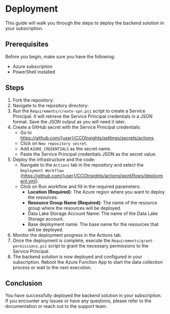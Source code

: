 # Deployment

This guide will walk you through the steps to deploy the backend solution in your subscription.

## Prerequisites

Before you begin, make sure you have the following:

- Azure subscription
- PowerShell installed

## Steps

1. Fork the repository:
2. Navigate to the repository directory:
3. Run the `Requirements/create-spn.ps1` script to create a Service Principal. It will retrieve the Service Principal credentials in a JSON format. Save the JSON output as you will need it later.
4. Create a GitHub secret with the Service Principal credentials:
   - Go to https://github.com/{user}/CCOInsights/settings/secrets/actions.
   - Click on `New repository secret`.
   - Add `AZURE_CREDENTIALS` as the secret name.
   - Paste the Service Principal credentials JSON as the secret value.
5. Deploy the infrastructure and the code:
   - Navigate to the `Actions` tab in the repository and select the `Deployment Workflow` (https://github.com/{user}/CCOInsights/actions/workflows/deployment.yml).
   - Click on Run workflow and fill in the required parameters:
     - **Location (Required)**: The Azure region where you want to deploy the resources.
     - **Resource Group Name (Required)**: The name of the resource group where the resources will be deployed. 
     - Data Lake Storage Account Name: The name of the Data Lake Storage account.
     - Base deployment name: The base name for the resources that will be deployed.
6. Monitor the deployment progress in the Actions tab.
7. Once the deployment is complete, execute the `Requirements/grant-permissions.ps1` script to grant the necessary permissions to the Service Principal.
8. The backend solution is now deployed and configured in your subscription. Reboot the Azure Function App to start the data collection process or wait to the next execution.

## Conclusion

You have successfully deployed the backend solution in your subscription. If you encounter any issues or have any questions, please refer to the documentation or reach out to the support team.
